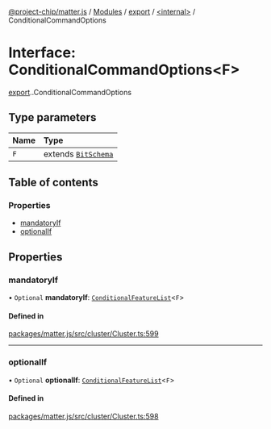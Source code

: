 [@project-chip/matter.js](../README.md) / [Modules](../modules.md) / [export](../modules/export.md) / [<internal\>](../modules/export._internal_.md) / ConditionalCommandOptions

# Interface: ConditionalCommandOptions<F\>

[export](../modules/export.md).[<internal>](../modules/export._internal_.md).ConditionalCommandOptions

## Type parameters

| Name | Type |
| :------ | :------ |
| `F` | extends [`BitSchema`](../modules/schema_export.md#bitschema) |

## Table of contents

### Properties

- [mandatoryIf](export._internal_.ConditionalCommandOptions.md#mandatoryif)
- [optionalIf](export._internal_.ConditionalCommandOptions.md#optionalif)

## Properties

### mandatoryIf

• `Optional` **mandatoryIf**: [`ConditionalFeatureList`](../modules/cluster_export.md#conditionalfeaturelist)<`F`\>

#### Defined in

[packages/matter.js/src/cluster/Cluster.ts:599](https://github.com/project-chip/matter.js/blob/16d5b0d/packages/matter.js/src/cluster/Cluster.ts#L599)

___

### optionalIf

• `Optional` **optionalIf**: [`ConditionalFeatureList`](../modules/cluster_export.md#conditionalfeaturelist)<`F`\>

#### Defined in

[packages/matter.js/src/cluster/Cluster.ts:598](https://github.com/project-chip/matter.js/blob/16d5b0d/packages/matter.js/src/cluster/Cluster.ts#L598)
